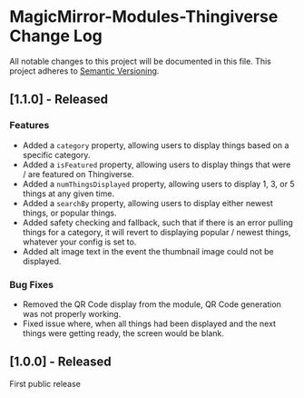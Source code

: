 # MagicMirror-Modules-Thingiverse Change Log

All notable changes to this project will be documented in this file.
This project adheres to [Semantic Versioning](http://semver.org/).

## [1.1.0] - Released

### Features

- Added a `category` property, allowing users to display things based on a specific category.
- Added a `isFeatured` property, allowing users to display things that were / are featured on Thingiverse.
- Added a `numThingsDisplayed` property, allowing users to display 1, 3, or 5 things at any given time.
- Added a `searchBy` property, allowing users to display either newest things, or popular things.
- Added safety checking and fallback, such that if there is an error pulling things for a category, it will revert to displaying popular / newest things, whatever your config is set to.
- Added alt image text in the event the thumbnail image could not be displayed.

### Bug Fixes

- Removed the QR Code display from the module, QR Code generation was not properly working.
- Fixed issue where, when all things had been displayed and the next things were getting ready, the screen would be blank.

## [1.0.0] - Released

First public release
